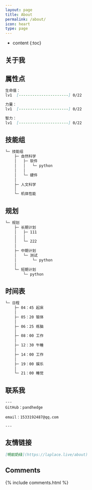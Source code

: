 ```yaml
---
layout: page
title: About
permalink: /about/
icon: heart
type: page
---
```


* content
{:toc}

## 关于我

<!-- <iframe src="https://githubbadge.appspot.com/gaohaoyang?s=1" style="border: 0;height: 142px;width: 200px;overflow: hidden;" frameBorder="0"></iframe> -->



## 属性点

```markdown
生命值：
lv1  [----------------------] 0/22

力量：
lv1  [----------------------] 0/22

智力：
lv1  [----------------------] 0/22

```

## 技能组

```markdown
└─ 技能组
    ├─ 自然科学
    │   ├─ 软件
    │   │   └─ python
    │   │
    │   └─ 硬件
    │
    ├─ 人文科学
    │
    └─ 机体性能
```

## 规划

```markdown
└─ 规划
    ├─ 长期计划
    │   ├─ 111
    │   │
    │   └─ 222
    │
    ├─ 中期计划
    │   └─ 测试
    │       └─ python
    │
    └─ 短期计划
        └─ python
```

## 时间表

```markdown
└─ 日程
    ├─ 04：45 起床
    │
    ├─ 05：20 锻体
    │
    ├─ 06：25 练脑
    │
    ├─ 08：00 工作
    │
    ├─ 12：30 午睡
    │
    ├─ 14：00 工作
    │
    ├─ 19：00 娱乐
    │
    └─ 21：00 睡觉
```

## 联系我

```mark\
---
GitHub：pandhedge

email：1533192487@qq.com

---
```

## 友情链接

```markdown
[明前奶绿](https://laplace.live/about)
```



## Comments

{% include comments.html %}
